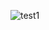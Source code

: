 ![test1](https://user-images.githubusercontent.com/40764924/200181231-5dd96202-5601-4cfd-a2c2-a12dc59d1cbf.PNG)
